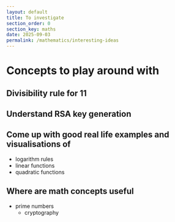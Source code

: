 ```yaml
---
layout: default
title: To investigate
section_order: 0
section_key: maths
date: 2025-09-03
permalink: /mathematics/interesting-ideas
---
```


# Concepts to play around with

## Divisibility rule for 11
  
## Understand RSA key generation

## Come up with good real life examples and visualisations of 
- logarithm rules
- linear functions
- quadratic functions

## Where are math concepts useful
  - prime numbers 
    - cryptography